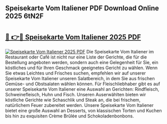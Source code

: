 ## Speisekarte Vom Italiener PDF Download Online 2025 6tN2F

# <h2><a href="http://gc6car.nevu.top/?p=Speisekarte+Vom+Italiener">🔗 👉🔴 Speisekarte Vom Italiener 2025 PDF</a></h2>

[![Speisekarte Vom Italiener 2025 PDF](https://i.imgur.com/dBaPXMq.png)](http://gc6car.nevu.top/?p=Speisekarte+Vom+Italiener)
Die Speisekarte Vom Italiener im Restaurant oder Café ist nicht nur eine Liste der Gerichte, die für die Bestellung angeboten werden, sondern auch eine Gelegenheit für Sie, ein köstliches und für Ihren Geschmack geeignetes Gericht zu wählen. Wenn Sie etwas Leichtes und Frisches suchen, empfehlen wir auf unserer Speisekarte Vom Italiener unseren Salatbereich, in dem Sie aus frischen Gemüse- und Obstsalaten wählen können. Für Fleischliebhaber gibt es auf unserer Speisekarte Vom Italiener eine Auswahl an Gerichten: Rindfleisch, Schweinefleisch, Huhn und Fisch. Unseren Auserwählten bieten wir köstliche Gerichte wie Schaschlik und Steak an, die bei frischem, natürlichem Feuer zubereitet werden. Unsere Speisekarte Vom Italiener bietet eine große Auswahl an Desserts, von klassischen Torten und Kuchen bis hin zu exquisiten Crème Brûlée und Schokoladenbonbons.
